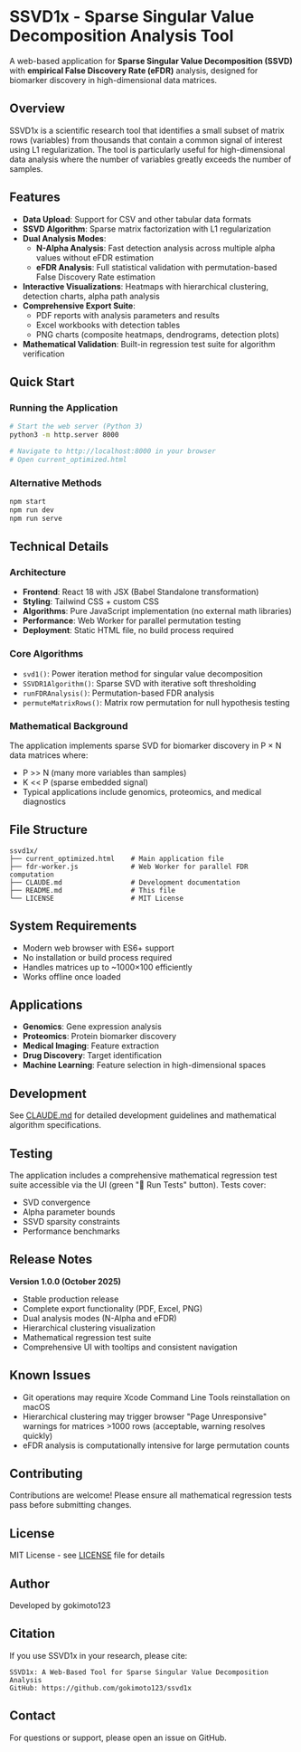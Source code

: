 # SSVD1x - Sparse Singular Value Decomposition Analysis Tool

A web-based application for **Sparse Singular Value Decomposition (SSVD)** with **empirical False Discovery Rate (eFDR)** analysis, designed for biomarker discovery in high-dimensional data matrices.

## Overview

SSVD1x is a scientific research tool that identifies a small subset of matrix rows (variables) from thousands that contain a common signal of interest using L1 regularization. The tool is particularly useful for high-dimensional data analysis where the number of variables greatly exceeds the number of samples.

## Features

- **Data Upload**: Support for CSV and other tabular data formats
- **SSVD Algorithm**: Sparse matrix factorization with L1 regularization
- **Dual Analysis Modes**:
  - **N-Alpha Analysis**: Fast detection analysis across multiple alpha values without eFDR estimation
  - **eFDR Analysis**: Full statistical validation with permutation-based False Discovery Rate estimation
- **Interactive Visualizations**: Heatmaps with hierarchical clustering, detection charts, alpha path analysis
- **Comprehensive Export Suite**:
  - PDF reports with analysis parameters and results
  - Excel workbooks with detection tables
  - PNG charts (composite heatmaps, dendrograms, detection plots)
- **Mathematical Validation**: Built-in regression test suite for algorithm verification

## Quick Start

### Running the Application

```bash
# Start the web server (Python 3)
python3 -m http.server 8000

# Navigate to http://localhost:8000 in your browser
# Open current_optimized.html
```

### Alternative Methods
```bash
npm start
npm run dev
npm run serve
```

## Technical Details

### Architecture
- **Frontend**: React 18 with JSX (Babel Standalone transformation)
- **Styling**: Tailwind CSS + custom CSS
- **Algorithms**: Pure JavaScript implementation (no external math libraries)
- **Performance**: Web Worker for parallel permutation testing
- **Deployment**: Static HTML file, no build process required

### Core Algorithms
- `svd1()`: Power iteration method for singular value decomposition
- `SSVDR1Algorithm()`: Sparse SVD with iterative soft thresholding
- `runFDRAnalysis()`: Permutation-based FDR analysis
- `permuteMatrixRows()`: Matrix row permutation for null hypothesis testing

### Mathematical Background
The application implements sparse SVD for biomarker discovery in P × N data matrices where:
- P >> N (many more variables than samples)
- K << P (sparse embedded signal)
- Typical applications include genomics, proteomics, and medical diagnostics

## File Structure

```
ssvd1x/
├── current_optimized.html    # Main application file
├── fdr-worker.js             # Web Worker for parallel FDR computation
├── CLAUDE.md                 # Development documentation
├── README.md                 # This file
└── LICENSE                   # MIT License
```

## System Requirements

- Modern web browser with ES6+ support
- No installation or build process required
- Handles matrices up to ~1000×100 efficiently
- Works offline once loaded

## Applications

- **Genomics**: Gene expression analysis
- **Proteomics**: Protein biomarker discovery
- **Medical Imaging**: Feature extraction
- **Drug Discovery**: Target identification
- **Machine Learning**: Feature selection in high-dimensional spaces

## Development

See [CLAUDE.md](CLAUDE.md) for detailed development guidelines and mathematical algorithm specifications.

## Testing

The application includes a comprehensive mathematical regression test suite accessible via the UI (green "🧪 Run Tests" button). Tests cover:
- SVD convergence
- Alpha parameter bounds
- SSVD sparsity constraints
- Performance benchmarks

## Release Notes

**Version 1.0.0 (October 2025)**
- Stable production release
- Complete export functionality (PDF, Excel, PNG)
- Dual analysis modes (N-Alpha and eFDR)
- Hierarchical clustering visualization
- Mathematical regression test suite
- Comprehensive UI with tooltips and consistent navigation

## Known Issues

- Git operations may require Xcode Command Line Tools reinstallation on macOS
- Hierarchical clustering may trigger browser "Page Unresponsive" warnings for matrices >1000 rows (acceptable, warning resolves quickly)
- eFDR analysis is computationally intensive for large permutation counts

## Contributing

Contributions are welcome! Please ensure all mathematical regression tests pass before submitting changes.

## License

MIT License - see [LICENSE](LICENSE) file for details

## Author

Developed by gokimoto123

## Citation

If you use SSVD1x in your research, please cite:
```
SSVD1x: A Web-Based Tool for Sparse Singular Value Decomposition Analysis
GitHub: https://github.com/gokimoto123/ssvd1x
```

## Contact

For questions or support, please open an issue on GitHub.